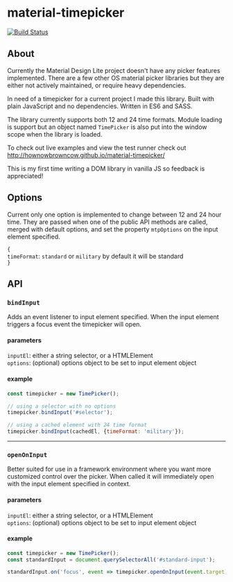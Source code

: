 # material-timepicker 

[![Build Status](https://travis-ci.org/hownowbrowncow/material-timepicker.svg)](https://travis-ci.org/hownowbrowncow/material-timepicker)

## About

Currently the Material Design Lite project doesn't have any picker features implemented. There are a few other OS material picker libraries but they are either not actively maintained,  or require heavy dependencies.

In need of a timepicker for a current project I made this library. Built with plain JavaScript and no dependencies. Written in ES6 and SASS.

The library currently supports both 12 and 24 time formats. Module loading is support but an object named `TimePicker` is also put into the window scope when the library is loaded.

To check out live examples and view the test runner check out http://hownowbrowncow.github.io/material-timepicker/

This is my first time writing a DOM library in vanilla JS so feedback is appreciated!

## Options

Current only one option is implemented to change between 12 and 24 hour time. They are passed when one of the public API methods are called, merged with default options, and set the property `mtpOptions` on the input element specified.

`{`  
`timeFormat`: `standard` or `military` by default it will be standard  
`}`  


## API


### `bindInput`

Adds an event listener to input element specified.  When the input element triggers a focus event the timepicker will open.

#### parameters

`inputEl`: either a string selector, or a HTMLElement  
`options`: (optional) options object to be set to input element object

#### example

```javascript
const timepicker = new TimePicker();

// using a selector with no options
timepicker.bindInput('#selector');

// using a cached element with 24 time format
timepicker.bindInput(cachedEl, {timeFormat: 'military'});
```

---

### `openOnInput`

Better suited for use in a framework environment where you want more customized control over the picker. When called it will immediately open with the input element specified in context.

#### parameters

`inputEl`: either a string selector, or a HTMLElement  
`options`: (optional) options object to be set to input element object

#### example

```javascript
const timepicker = new TimePicker();
const standardInput = document.querySelectorAll('#standard-input');

standardInput.on('focus', event => timepicker.openOnInput(event.target));
```

